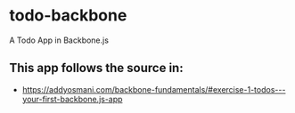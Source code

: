 # todo-backbone
A Todo App in Backbone.js


## This app follows the source in:

-   https://addyosmani.com/backbone-fundamentals/#exercise-1-todos---your-first-backbone.js-app

